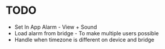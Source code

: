 # TODO

* Set In App Alarm - View + Sound
* Load alarm from bridge - To make multiple users possible
* Handle when timezone is different on device and bridge

